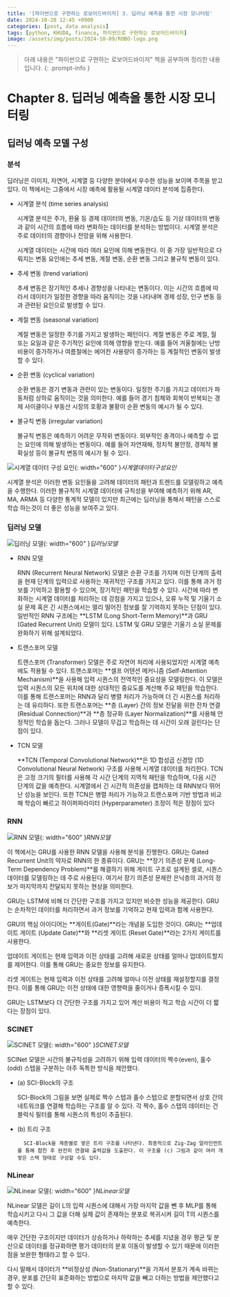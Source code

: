 ```yaml
---
title: '[파이썬으로 구현하는 로보어드바이저] 3. 딥러닝 예측을 통한 시장 모니터링'
date: 2024-10-28 12:45 +0900
categories: [post, data analysis]
tags: [python, KHUDA, finance, 파이썬으로 구현하는 로보어드바이저]
image: /assets/img/posts/2024-10-09/ROBO-logo.png
---
```



> 아래 내용은 "파이썬으로 구현하는 로보어드바이저" 책을 공부하며 정리한 내용입니다. 
{: .prompt-info }

# Chapter 8. 딥러닝 예측을 통한 시장 모니터링

## 딥러닝 예측 모델 구성

### 분석

딥러닝은 이미지, 자연어, 시계열 등 다양한 분야에서 우수한 성능을 보이며 주목을 받고 있다. 이 책에서는 그중에서 시장 예측에 활용될 시계열 데이터 분석에 집중한다.

- 시계열 분석 (time series analysis)

    시계열 분석은 주가, 환율 등 경제 데이터의 변동, 기온/습도 등 기상 데이터의 변동과 같이 시간의 흐름에 따라 변화하는 데이터를 분석하는 방법이다. 시계열 분석은 주로 데이터의 경향이나 전망을 위해 사용한다.

    시계열 데이터는 시간에 따라 여러 요인에 의해 변동한다. 이 중 가장 일반적으로 다뤄지는 변동 요인에는 추세 변동, 계절 변동, 순환 변동 그리고 불규칙 변동이 있다.

- 추세 변동 (trend variation)
    
    추세 변동은 장기적인 추세나 경향성을 나타내는 변동이다. 이는 시간의 흐름에 따라서 데이터가 일정한 경향을 따라 움직이는 것을 나타내며 경제 성장, 인구 변동 등과 관련된 요인으로 발생할 수 있다.

- 계절 변동 (seasonal variation)
    
    계절 변동은 일정한 주기를 가지고 발생하는 패턴이다. 계절 변동은 주로 계절, 월 또는 요일과 같은 주기적인 요인에 의해 영향을 받는다. 예를 들어 겨울철에는 난방 비용이 증가하거나 여름철에는 에어컨 사용량이 증가하는 등 계절적인 변동이 발생할 수 있다.

- 순환 변동 (cyclical variation)
    
    순환 변동은 경기 변동과 관련이 있는 변동이다. 일정한 주기를 가지고 데이터가 파동처럼 상하로 움직이는 것을 의미한다. 예를 들어 경기 침체와 회복이 반복되는 경제 사이클이나 부동산 시장의 호황과 불황이 순환 변동의 예시가 될 수 있다.

- 불규칙 변동 (irregular variation)
    
    불규칙 변동은 예측하기 어려운 무작위 변동이다. 외부적인 충격이나 예측할 수 없는 요인에 의해 발생하는 변동이다. 예를 들어 자연재해, 정치적 불안정, 경제적 불확실성 등이 불규칙 변동의 예시가 될 수 있다.


![시계열 데이터 구성 요인](/assets/img/posts/2024-10-28/시계열데이터구성요인.png){: width="600" }_시계열데이터구성요인_

시계열 분석은 이러한 변동 요인들을 고려해 데이터의 패턴과 트렌드를 모델링하고 예측을 수행한다. 이러한 불규칙적 시계열 데이터에 규칙성을 부여해 예측하기 위해 AR, MA, ARMA 등 다양한 통계적 모델이 있지만 최근에는 딥러닝을 통해서 패턴을 스스로 학습 하는것이 더 좋은 성능을 보여주고 있다.


### 딥러닝 모델

![딥러닝 모델](/assets/img/posts/2024-10-28/딥러닝모델.png){: width="600" }_딥러닝모델_

- RNN 모델
  
    RNN (Recurrent Neural Network) 모델은 순환 구조를 가지며 이전 단계의 출력을 현재 단계의 입력으로 사용하는 재귀적인 구조를 가지고 있다. 이를 통해 과거 정보를 기억하고 활용할 수 있으며, 장기적인 패턴을 학습할 수 있다.
    시간에 따라 변화하는 시계열 데이터를 처리하는 데 강점을 가지고 있으나, 오류 누적 및 기울기 소실 문제 혹은 긴 시퀀스에서는 멀리 떨어진 정보를 잘 기억하지 못하는 단점이 있다.
    일반적인 RNN 구조에는 **LSTM (Long Short-Term Memory)**과 GRU (Gated Recurrent Unit) 모델이 있다. LSTM 및 GRU 모델은 기울기 소실 문제를 완화하기 위해 설계되었다.

- 트랜스포머 모델
    
    트랜스포머 (Transformer) 모델은 주로 자연어 처리에 사용되었지만 시계열 예측에도 적용될 수 있다.
    트랜스포머는 **셀프 어텐션 메커니즘 (Self-Attention Mechanism)**을 사용해 입력 시퀀스의 전역적인 중요성을 모델링한다. 이 모델은 입력 시퀀스의 모든 위치에 대한 상대적인 중요도를 계산해 주요 패턴을 학습한다. 이를 통해 트랜스포머는 RNN과 달리 병렬 처리가 가능하며 더 긴 시퀀스를 처리하는 데 유리하다.
    또한 트랜스포머는 **층 (Layer) 간의 정보 전달을 위한 잔차 연결 (Residual Connection)**과 **층 정규화 (Layer Normalization)**를 사용해 안정적인 학습을 돕는다. 그러나 모델이 무겁고 학습하는 데 시간이 오래 걸린다는 단점이 있다.

- TCN 모델

    **TCN (Temporal Convolutional Network)**은 1D 합성곱 신경망 (1D Convolutional Neural Network) 구조를 사용해 시계열 데이터를 처리한다.
    TCN은 고정 크기의 필터를 사용해 각 시간 단계의 지역적 패턴을 학습하며, 다음 시간 단계의 값을 예측한다.
    시계열에서 긴 시간적 의존성을 캡처하는 데 RNN보다 뛰어난 성능을 보인다. 또한 TCN은 병렬 처리가 가능하고 트랜스포머 기반 방법과 비교해 학습이 빠르고 하이퍼파라미터 (Hyperparameter) 조정이 적은 장점이 있다

### RNN

![RNN 모델](/assets/img/posts/2024-10-28/RNN모델.png){: width="600" }_RNN모델_

이 책에서는 GRU를 사용한 RNN 모델을 사용해 분석을 진행한다. GRU는 Gated Recurrent Unit의 약자로 RNN의 한 종류이다. GRU는 **장기 의존성 문제 (Long-Term Dependency Problem)**를 해결하기 위해 게이트 구조로 설계된 셀로, 시퀀스 데이터를 모델링하는 데 주로 사용된다. 여기서 장기 의존성 문제란 은닉층의 과거의 정보가 마지막까지 전달되지 못하는 현상을 의미한다.

GRU는 LSTM에 비해 더 간단한 구조를 가지고 있지만 비슷한 성능을 제공한다. GRU는 순차적인 데이터를 처리하면서 과거 정보를 기억하고 현재 입력과 함께 사용한다.

GRU의 핵심 아이디어는 **게이트(Gate)**라는 개념을 도입한 것이다. GRU는 **업데이트 게이트 (Update Gate)**와 **리셋 게이트 (Reset Gate)**라는 2가지 게이트를 사용한다.

업데이트 게이트는 현재 입력과 이전 상태를 고려해 새로운 상태를 얼마나 업데이트할지를 제어한다. 이를 통해 GRU는 중요한 정보를 유지한다.

리셋 게이트는 현재 입력과 이전 상태를 고려해 얼마나 이전 상태를 재설정할지를 결정한다. 이를 통해 GRU는 이전 상태에 대한 영향력을 줄이거나 증폭시킬 수 있다.

GRU는 LSTM보다 더 간단한 구조를 가지고 있어 계산 비용이 적고 학습 시간이 더 짧다는 장점이 있다.

### SCINET

![SCINET 모델](/assets/img/posts/2024-10-28/SCINET모델.png){: width="600" }_SCINET모델_

SCINet 모델은 시간의 불규칙성을 고려하기 위해 입력 데이터의 짝수(even), 홀수(odd) 스텝을 구분하는 아주 독특한 방식을 제안했다.

- (a) SCI-Block의 구조
    
    SCI-Block의 그림을 보면 실제로 짝수 스텝과 홀수 스텝으로 분할되면서 상호 간의 네트워크를 연결해 학습하는 구조를 알 수 있다. 각 짝수, 홀수 스텝의 데이터는 건블럭식 필터를 통해 시퀀스의 특성이 추출된다.

- (b) 트리 구조
    
        SCI-Block을 계층별로 쌓은 트리 구조를 나타낸다. 최종적으로 Zig-Zag 얼라인먼트를 통해 합친 후 완전히 연결돼 출력값을 도출한다. 이 구조를 (c) 그림과 같이 여러 개 쌓은 스택 형태로 구성할 수도 있다.

### NLinear

![NLinear 모델](/assets/img/posts/2024-10-28/NLinear모델.png){: width="600" }_NLinear모델_

NLinear 모델은 길이 L의 입력 시퀀스에 대해서 가장 마지막 값을 뺀 후 MLP를 통해 학습시키고 다시 그 값을 더해 실제 값이 존재하는 분포로 복귀시켜 길이 T의 시퀀스를 예측한다.

매우 간단한 구조이지만 데이터가 상승하거나 하락하는 추세를 지녔을 경우 평균 및 분산으로 데이터를 정규화하면 평가 데이터의 분포 이동이 발생할 수 있기 때문에 이러한 점을 보완한 형태라고 할 수 있다.

다시 말해서 데이터가 **비정상성 (Non-Stationary)**을 가져서 분포가 계속 바뀌는 경우, 분포를 간단히 표준화하는 방법으로 마지막 값을 빼고 더하는 방법을 제안했다고 할 수 있다.